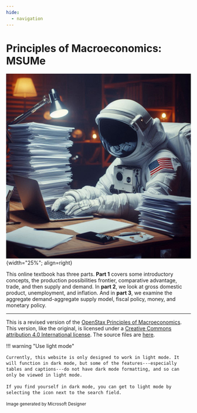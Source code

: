 ```yaml
---
hide:
  - navigation
---
```


# Principles of Macroeconomics: MSUMe

![image](astronaut_working.jpeg){width="25%"; align=right}

This online textbook has three parts. **Part 1** covers some introductory concepts, the production possibilities frontier, comparative advantage, trade, and then supply and demand. In **part 2**, we look at gross domestic product, unemployment, and inflation. And in **part 3**, we examine the aggregate demand-aggregate supply model, fiscal policy, money, and monetary policy. 

---

This is a revised version of the [OpenStax Principles of Macroeconomics](https://openstax.org/details/books/principles-macroeconomics-3e). This version, like the original, is licensed under a [Creative Commons attribution 4.0 International license](https://creativecommons.org/licenses/by/4.0/). The source files are [here](https://github.com/loighic/macro).


!!! warning "Use light mode"

    Currently, this website is only designed to work in light mode. It will function in dark mode, but some of the features---especially tables and captions---do not have dark mode formatting, and so can only be viewed in light mode.
	
	If you find yourself in dark mode, you can get to light mode by selecting the icon next to the search field.


<div class="caption"><div align="left">
<small>Image generated by Microsoft Designer</small>
</div></div>
